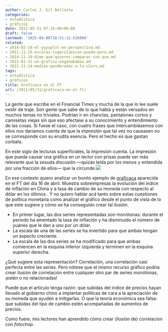 ```yaml
---
author: Carlos J. Gil Bellosta
categories:
- estadística
- gráficos
date: 2011-05-31 07:34:08+00:00
draft: false
lastmod: '2025-04-06T18:51:12.526066'
related:
- 2014-02-18-el-yuyuplot-en-perspectiva.md
- 2011-11-25-escalas-logaritimicas-puede-pero.md
- 2014-11-19-dime-que-quieres-comparar-con-que.md
- 2011-01-31-un-grafico-enganabobos.md
- 2021-11-24-medias-ponderadas-a-lo-uluru.md
tags:
- estadística
- gráficos
title: Graficaca en el FT
url: /2011/05/31/graficaca-en-el-ft/
---
```


La gente que escribe en el Financial Times y mucha de la que lo lee suele vestir de traje. Son gente que sabe de lo que habla y están versados en muchos temas no triviales. Podrían ir en chanclas, pantalones cortos y camisetas viejas sin que eso afectase a su conocimiento y entendimiento de las cosas. Si fuese el caso, con cuatro frases que intercambiásemos con ellos nos daríamos cuenta de que la _impresión_ que tal vez no causasen no se corresponde con su erudita esencia. Pero el hecho es que gastan corbata.

En este siglo de lecturas superficiales, la impresión cuenta. La impresión que pueda causar una gráfica en un lector con prisas puede ser más relevante que la sesuda discusión —quizás leída por los menos y entendida por una fracción de ellos— que la circunde.[![](/wp-uploads/2011/05/ft_renminbi_inflation.png#center)
](/wp-uploads/2011/05/ft_renminbi_inflation.png#center)

En ese contexto quiero analizar un bonito ejemplo de [graficaca](https://datanalytics.com/2011/01/05/1139/) aparecida en el FT del día 16 de abril. Muestra sobreimpresas la evolución del índice de inflación en China y a tasa de cambio de su moneda con respecto al dólar en los últimos . Y no quiero hablar acá tanto sobre estas cuestiones de política monetaria como analizar el gráfico desde el punto de vista de lo que este sugiere y cómo se ha conseguido crear tal ilusión.


* En primer lugar, las dos series representadas son monótonas: durante el periodo ha amentado la tasa de inflación y ha disminuido el número de yuanes que le dan a uno por un dólar.
* La escala de una de las series se ha invertido para que ambas tengan un aspecto creciente.
* La escala de las dos series se ha modificado para que ambas comiencen en la esquina inferior izquierda y terminen en la esquina superior derecha.

¿Qué sugiere esta representación? Correlación, una correlación casi perfecta entre las series. Pero nótese que el mismo recurso gráfico podría crear ilusión de correlación entre cualquier otro par de series monótonas, ¡estén o no relacionadas!

Puede que el artículo tenga razón: que subidas del índice de precios hayan llevado al gobierno chino a implantar políticas de cara a la apreciación de su moneda que ayuden a mitigarlas. O que la teoría económica sea falsa: que subidas del tipo de cambio estén acompañadas de aumentos de precios.

Como fuere, mis lectores han aprendido cómo crear (ilusión de) correlación con _fotochop_.